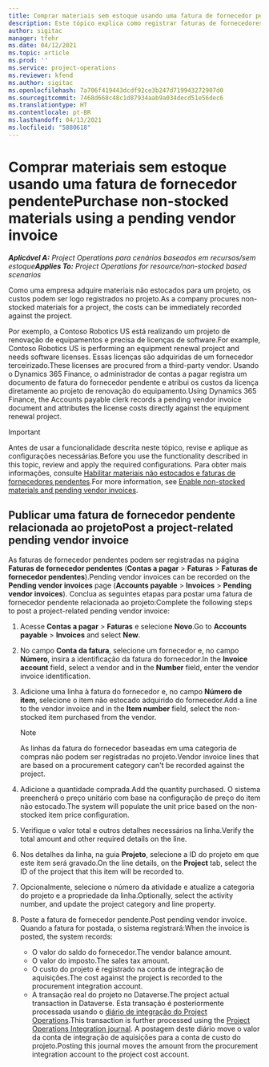```yaml
---
title: Comprar materiais sem estoque usando uma fatura de fornecedor pendente
description: Este tópico explica como registrar faturas de fornecedores pendentes.
author: sigitac
manager: tfehr
ms.date: 04/12/2021
ms.topic: article
ms.prod: ''
ms.service: project-operations
ms.reviewer: kfend
ms.author: sigitac
ms.openlocfilehash: 7a706f419443dcdf92ce3b247d719943272907d0
ms.sourcegitcommit: 7468d668c48c1d87934aab9a034decd51e56dec6
ms.translationtype: HT
ms.contentlocale: pt-BR
ms.lasthandoff: 04/13/2021
ms.locfileid: "5880618"
---
```

# <a name="purchase-non-stocked-materials-using-a-pending-vendor-invoice"></a><span data-ttu-id="70dff-103">Comprar materiais sem estoque usando uma fatura de fornecedor pendente</span><span class="sxs-lookup"><span data-stu-id="70dff-103">Purchase non-stocked materials using a pending vendor invoice</span></span>

<span data-ttu-id="70dff-104">_**Aplicável A:** Project Operations para cenários baseados em recursos/sem estoque_</span><span class="sxs-lookup"><span data-stu-id="70dff-104">_**Applies To:** Project Operations for resource/non-stocked based scenarios_</span></span>

<span data-ttu-id="70dff-105">Como uma empresa adquire materiais não estocados para um projeto, os custos podem ser logo registrados no projeto.</span><span class="sxs-lookup"><span data-stu-id="70dff-105">As a company procures non-stocked materials for a project, the costs can be immediately recorded against the project.</span></span> 

<span data-ttu-id="70dff-106">Por exemplo, a Contoso Robotics US está realizando um projeto de renovação de equipamentos e precisa de licenças de software.</span><span class="sxs-lookup"><span data-stu-id="70dff-106">For example, Contoso Robotics US is performing an equipment renewal project and needs software licenses.</span></span> <span data-ttu-id="70dff-107">Essas licenças são adquiridas de um fornecedor terceirizado.</span><span class="sxs-lookup"><span data-stu-id="70dff-107">These licenses are procured from a third-party vendor.</span></span>  <span data-ttu-id="70dff-108">Usando o Dynamics 365 Finance, o administrador de contas a pagar registra um documento de fatura do fornecedor pendente e atribui os custos da licença diretamente ao projeto de renovação do equipamento.</span><span class="sxs-lookup"><span data-stu-id="70dff-108">Using Dynamics 365 Finance, the Accounts payable clerk records a pending vendor invoice document and attributes the license costs directly against the equipment renewal project.</span></span> 

> [!IMPORTANT]
> <span data-ttu-id="70dff-109">Antes de usar a funcionalidade descrita neste tópico, revise e aplique as configurações necessárias.</span><span class="sxs-lookup"><span data-stu-id="70dff-109">Before you use the functionality described in this topic, review and apply the required configurations.</span></span> <span data-ttu-id="70dff-110">Para obter mais informações, consulte [Habilitar materiais não estocados e faturas de fornecedores pendentes](configure-materials-nonstocked.md).</span><span class="sxs-lookup"><span data-stu-id="70dff-110">For more information, see [Enable non-stocked materials and pending vendor invoices](configure-materials-nonstocked.md).</span></span> 

## <a name="post-a-project-related-pending-vendor-invoice"></a><span data-ttu-id="70dff-111">Publicar uma fatura de fornecedor pendente relacionada ao projeto</span><span class="sxs-lookup"><span data-stu-id="70dff-111">Post a project-related pending vendor invoice</span></span> 

<span data-ttu-id="70dff-112">As faturas de fornecedor pendentes podem ser registradas na página **Faturas de fornecedor pendentes** (**Contas a pagar** > **Faturas** > **Faturas de fornecedor pendentes**).</span><span class="sxs-lookup"><span data-stu-id="70dff-112">Pending vendor invoices can be recorded on the **Pending vendor invoices** page (**Accounts payable** > **Invoices** > **Pending vendor invoices**).</span></span> <span data-ttu-id="70dff-113">Conclua as seguintes etapas para postar uma fatura de fornecedor pendente relacionada ao projeto:</span><span class="sxs-lookup"><span data-stu-id="70dff-113">Complete the following steps to post a project-related pending vendor invoice:</span></span>

1. <span data-ttu-id="70dff-114">Acesse **Contas a pagar** > **Faturas** e selecione **Novo**.</span><span class="sxs-lookup"><span data-stu-id="70dff-114">Go to **Accounts payable** > **Invoices** and select **New**.</span></span> 
2. <span data-ttu-id="70dff-115">No campo **Conta da fatura**, selecione um fornecedor e, no campo **Número**, insira a identificação da fatura do fornecedor.</span><span class="sxs-lookup"><span data-stu-id="70dff-115">In the **Invoice account** field, select a vendor and in the **Number** field, enter the vendor invoice identification.</span></span>
3. <span data-ttu-id="70dff-116">Adicione uma linha à fatura do fornecedor e, no campo **Número de item**, selecione o item não estocado adquirido do fornecedor.</span><span class="sxs-lookup"><span data-stu-id="70dff-116">Add a line to the vendor invoice and in the **Item number** field, select the non-stocked item purchased from the vendor.</span></span> 

    > [!NOTE]
    > <span data-ttu-id="70dff-117">As linhas da fatura do fornecedor baseadas em uma categoria de compras não podem ser registradas no projeto.</span><span class="sxs-lookup"><span data-stu-id="70dff-117">Vendor invoice lines that are based on a procurement category can't be recorded against the project.</span></span> 
    
5. <span data-ttu-id="70dff-118">Adicione a quantidade comprada.</span><span class="sxs-lookup"><span data-stu-id="70dff-118">Add the quantity purchased.</span></span> <span data-ttu-id="70dff-119">O sistema preencherá o preço unitário com base na configuração de preço do item não estocado.</span><span class="sxs-lookup"><span data-stu-id="70dff-119">The system will populate the unit price based on the non-stocked item price configuration.</span></span> 
6. <span data-ttu-id="70dff-120">Verifique o valor total e outros detalhes necessários na linha.</span><span class="sxs-lookup"><span data-stu-id="70dff-120">Verify the total amount and other required details on the line.</span></span>
7. <span data-ttu-id="70dff-121">Nos detalhes da linha, na guia **Projeto**, selecione a ID do projeto em que este item será gravado.</span><span class="sxs-lookup"><span data-stu-id="70dff-121">On the line details, on the **Project** tab, select the ID of the project that this item will be recorded to.</span></span>
8. <span data-ttu-id="70dff-122">Opcionalmente, selecione o número da atividade e atualize a categoria do projeto e a propriedade da linha.</span><span class="sxs-lookup"><span data-stu-id="70dff-122">Optionally, select the activity number, and update the project category and line property.</span></span>
9. <span data-ttu-id="70dff-123">Poste a fatura de fornecedor pendente.</span><span class="sxs-lookup"><span data-stu-id="70dff-123">Post pending vendor invoice.</span></span> <span data-ttu-id="70dff-124">Quando a fatura for postada, o sistema registrará:</span><span class="sxs-lookup"><span data-stu-id="70dff-124">When the invoice is posted, the system records:</span></span>
    
    - <span data-ttu-id="70dff-125">O valor do saldo do fornecedor.</span><span class="sxs-lookup"><span data-stu-id="70dff-125">The vendor balance amount.</span></span>
    - <span data-ttu-id="70dff-126">O valor do imposto.</span><span class="sxs-lookup"><span data-stu-id="70dff-126">The sales tax amount.</span></span>
    - <span data-ttu-id="70dff-127">O custo do projeto é registrado na conta de integração de aquisições.</span><span class="sxs-lookup"><span data-stu-id="70dff-127">The cost against the project is recorded to the procurement integration account.</span></span>
    - <span data-ttu-id="70dff-128">A transação real do projeto no Dataverse.</span><span class="sxs-lookup"><span data-stu-id="70dff-128">The project actual transaction in Dataverse.</span></span> <span data-ttu-id="70dff-129">Esta transação é posteriormente processada usando o [diário de integração do Project Operations](../project-accounting/project-operations-integration-journal.md).</span><span class="sxs-lookup"><span data-stu-id="70dff-129">This transaction is further processed using the [Project Operations Integration journal](../project-accounting/project-operations-integration-journal.md).</span></span> <span data-ttu-id="70dff-130">A postagem deste diário move o valor da conta de integração de aquisições para a conta de custo do projeto.</span><span class="sxs-lookup"><span data-stu-id="70dff-130">Posting this journal moves the amount from the procurement integration account to the project cost account.</span></span>
